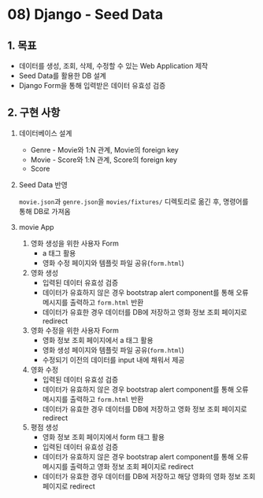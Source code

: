 # 08) Django - Seed Data

## 1. 목표

- 데이터를 생성, 조회, 삭제, 수정할 수 있는 Web Application 제작
- Seed Data를 활용한 DB 설계
- Django Form을 통해 입력받은 데이터 유효성 검증



## 2. 구현 사항

1. 데이터베이스 설계

   - Genre - Movie와 1:N 관계, Movie의 foreign key
   - Movie - Score와 1:N 관계, Score의 foreign key
   - Score

2. Seed Data 반영

   `movie.json`과 `genre.json`을 `movies/fixtures/` 디렉토리로 옮긴 후, 명령어를 통해 DB로 가져옴

3. movie App

   1. 영화 생성을 위한 사용자 Form
      - a 태그 활용
      - 영화 수정 페이지와 템플릿 파일 공유(`form.html`)
   2. 영화 생성
      - 입력된 데이터 유효성 검증
      - 데이터가 유효하지 않은 경우 bootstrap alert component를 통해 오류 메시지를 출력하고 `form.html` 반환
      - 데이터가 유효한 경우 데이터를 DB에 저장하고 영화 정보 조회 페이지로 redirect
   3. 영화 수정을 위한 사용자 Form
      - 영화 정보 조회 페이지에서 a 태그 활용
      - 영화 생성 페이지와 템플릿 파일 공유(`form.html`)
      - 수정되기 이전의 데이터를 input 내에 채워서 제공
   4. 영화 수정
      - 입력된 데이터 유효성 검증
      - 데이터가 유효하지 않은 경우 bootstrap alert component를 통해 오류 메시지를 출력하고 `form.html` 반환
      - 데이터가 유효한 경우 데이터를 DB에 저장하고 영화 정보 조회 페이지로 redirect
   5. 평점 생성
      - 영화 정보 조회 페이지에서 form 태그 활용
      - 입력된 데이터 유효성 검증
      - 데이터가 유효하지 않은 경우 bootstrap alert component를 통해 오류 메시지를 출력하고 영화 정보 조회 페이지로 redirect
      - 데이터가 유효한 경우 데이터를 DB에 저장하고 해당 영화의 영화 정보 조회 페이지로 redirect